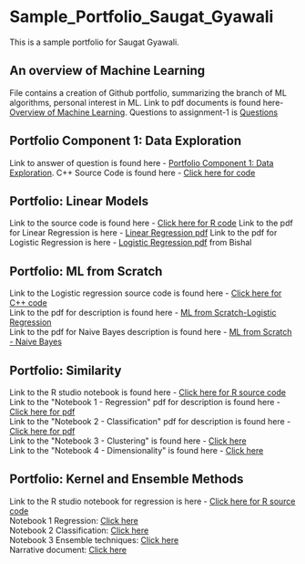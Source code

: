 # Sample_Portfolio_Saugat_Gyawali
This is a sample portfolio for Saugat Gyawali.

## An overview of Machine Learning
File contains a creation of Github portfolio, summarizing the branch of ML algorithms, personal interest in ML.
Link to pdf documents is found here-[Overview of Machine Learning](https://github.com/saugat1794/Sample_Portfolio_Saugat_Gyawali/blob/main/Overview%20of%20ML.pdf). Questions to assignment-1 is [Questions](https://github.com/saugat1794/Sample_Portfolio_Saugat_Gyawali/blob/main/Portfolio%20Setup.pdf)


## Portfolio Component 1: Data Exploration
Link to answer of question is found here - [Portfolio Component 1: Data Exploration](https://github.com/saugat1794/Sample_Portfolio_Saugat_Gyawali/blob/main/Portfolio%20Component%201.pdf).
C++ Source Code is found here - [Click here for code](https://github.com/saugat1794/Sample_Portfolio_Saugat_Gyawali/blob/main/Source.cpp) 

## Portfolio: Linear Models
Link to the source code is found here - [Click here for R code](https://github.com/saugat1794/Sample_Portfolio_Saugat_Gyawali/blob/main/Regression.rmd)
Link to the pdf for Linear Regression is here - [Linear Regression pdf](https://github.com/saugat1794/Sample_Portfolio_Saugat_Gyawali/blob/main/RegressionTemp.pdf)
Link to the pdf for Logistic Regression is here - [Logistic Regression pdf](https://github.com/saugat1794/Sample_Portfolio_Saugat_Gyawali/blob/main/Updated_Logistic-and-Naive.pdf) from Bishal

## Portfolio: ML from Scratch
Link to the Logistic regression source code is found here - [Click here for C++ code](https://github.com/saugat1794/Sample_Portfolio_Saugat_Gyawali/blob/main/LogisticRegression.cpp)<br/>
Link to the pdf for description is found here - [ML from Scratch-Logistic Regression](https://github.com/saugat1794/Sample_Portfolio_Saugat_Gyawali/blob/main/AssignmentMLLogistic.pdf)<br/>
Link to the pdf for Naive Bayes description is found here - [ML from Scratch - Naive Bayes](https://github.com/saugat1794/Sample_Portfolio_Saugat_Gyawali/blob/main/Upated%20Na%C3%AFve%20Baye%20from%20scratch%20c%2B%2B.pdf)<br/>

## Portfolio: Similarity
Link to the R studio notebook is found here - [Click here for R source code](https://github.com/saugat1794/Sample_Portfolio_Saugat_Gyawali/blob/main/Similarity.Rmd)<br/>
Link to the "Notebook 1 - Regression" pdf for description is found here - [Click here for pdf](https://github.com/saugat1794/Sample_Portfolio_Saugat_Gyawali/blob/main/Similarity%20(2).pdf)<br/>
Link to the "Notebook 2 - Classification" pdf for description is found here - [Click here for pdf](https://github.com/saugat1794/Sample_Portfolio_Saugat_Gyawali/blob/main/Updated-Classification-using-Logistic-Regression-KNN-and-Decision-Tree.pdf)<br/>
Link to the "Notebook 3 - Clustering" is found here - [Click here](https://github.com/saugat1794/Sample_Portfolio_Saugat_Gyawali/blob/main/Clustering%20(1).pdf)<br/>
Link to the "Notebook 4 - Dimensionality" is found here - [Click here](https://github.com/saugat1794/Sample_Portfolio_Saugat_Gyawali/blob/main/Dimensionality.pdf)

## Portfolio: Kernel and Ensemble Methods
Link to the R studio notebook for regression is here - [Click here for R source code](https://github.com/saugat1794/Sample_Portfolio_Saugat_Gyawali/blob/main/Kernel.Rmd)<br/>
Notebook 1 Regression: [Click here](https://github.com/saugat1794/Sample_Portfolio_Saugat_Gyawali/blob/main/Kernel.pdf)<br/>
Notebook 2 Classification: [Click here](https://github.com/saugat1794/Sample_Portfolio_Saugat_Gyawali/blob/main/Updated-SVM-and-kernel.pdf)<br/>
Notebook 3 Ensemble techniques: [Click here](https://github.com/saugat1794/Sample_Portfolio_Saugat_Gyawali/blob/main/Updated-Ensemble-Technique.pdf)<br/>
Narrative document: [Click here](https://github.com/saugat1794/Sample_Portfolio_Saugat_Gyawali/blob/main/What%20is%20SVM.pdf)
